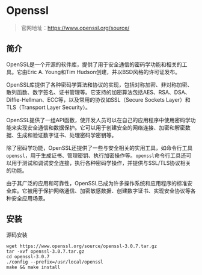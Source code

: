 # Openssl
> 官网地址：https://www.openssl.org/source/

## 简介

OpenSSL是一个开源的软件库，提供了用于安全通信的密码学功能和相关的工具。它由Eric A. Young和Tim Hudson创建，并以BSD风格的许可证发布。

OpenSSL库提供了各种密码学算法和协议的实现，包括对称加密、非对称加密、散列函数、数字签名、证书管理等。它支持的加密算法包括AES、RSA、DSA、Diffie-Hellman、ECC等，以及常用的协议如SSL（Secure Sockets Layer）和TLS（Transport Layer Security）。

OpenSSL提供了一组API函数，使开发人员可以在自己的应用程序中使用密码学功能来实现安全通信和数据保护。它可以用于创建安全的网络连接、加密和解密数据、生成和验证数字证书、处理密码学密钥等。

除了密码学功能，OpenSSL还提供了一些与安全相关的实用工具，如命令行工具`openssl`，用于生成证书、管理密钥、执行加密操作等。`openssl`命令行工具还可以用于测试和调试安全连接，执行各种密码学操作，并提供与SSL/TLS协议相关的功能。

由于其广泛的应用和可靠性，OpenSSL已成为许多操作系统和应用程序的标准安全库。它被用于保护网络通信、加密敏感数据、创建数字证书、实现安全协议等各种安全应用场景。

## 安装

源码安装

```shell
wget https://www.openssl.org/source/openssl-3.0.7.tar.gz
tar -xvf openssl-3.0.7.tar.gz
cd openssl-3.0.7
./config --prefix=/usr/local/openssl
make && make install
```